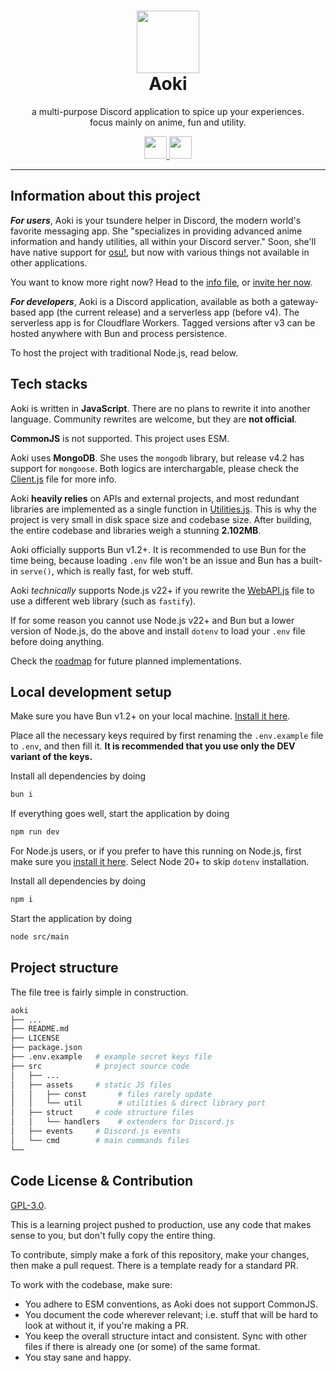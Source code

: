 <h1 align="center"><img src='https://i.imgur.com/Nar1fRE.png' height='100'><br>Aoki</br></h1>
<p align="center">a multi-purpose Discord application to spice up your experiences.<br>focus mainly on anime, fun and utility.</br></p>
<p align="center">
  <a href="https://nodejs.org/api/esm.html/">
    <img src="https://i.imgur.com/JJkdjKu.png" height="36"/>
  </a>
  <a href="https://www.digitalocean.com/pricing/droplets/">
    <img src="https://i.imgur.com/9rZ8bLb.png" height="36"/>
  </a>
</p>

---
## Information about this project

***For users***, Aoki is your tsundere helper in Discord, the modern world's favorite messaging app. She "specializes in providing advanced anime information and handy utilities, all within your Discord server." Soon, she'll have native support for [osu!](https://osu.ppy.sh), but now with various things not available in other applications.

You want to know more right now? Head to the [info file](/INFO.md), or [invite her now](https://discord.com/oauth2/authorize?client_id=704992714109878312).

***For developers***, Aoki is a Discord application, available as both a gateway-based app (the current release) and a serverless app (before v4). The serverless app is for Cloudflare Workers. Tagged versions after v3 can be hosted anywhere with Bun and process persistence.

To host the project with traditional Node.js, read below.

## Tech stacks
Aoki is written in **JavaScript**. There are no plans to rewrite it into another language. Community rewrites are welcome, but they are **not official**.

**CommonJS** is not supported. This project uses ESM.

Aoki uses **MongoDB**. She uses the `mongodb` library, but release v4.2 has support for `mongoose`. Both logics are interchargable, please check the [Client.js](/src/struct/Client.js) file for more info.

Aoki **heavily relies** on APIs and external projects, and most redundant libraries are implemented as a single function in [Utilities.js](/src/struct/Utilities.js). This is why the project is very small in disk space size and codebase size. After building, the entire codebase and libraries weigh a stunning **2.102MB**.

Aoki officially supports Bun v1.2+. It is recommended to use Bun for the time being, because loading `.env` file won't be an issue and Bun has a built-in `serve()`, which is really fast, for web stuff.

Aoki *technically* supports Node.js v22+ if you rewrite the [WebAPI.js](/src/web/WebAPI.js) file to use a different web library (such as `fastify`).

If for some reason you cannot use Node.js v22+ and Bun but a lower version of Node.js, do the above and install `dotenv` to load your `.env` file before doing anything.

Check the [roadmap](https://github.com/AokiOfficial/Aoki/issues/6) for future planned implementations.

## Local development setup
Make sure you have Bun v1.2+ on your local machine. [Install it here](https://bun.sh).

Place all the necessary keys required by first renaming the `.env.example` file to `.env`, and then fill it. **It is recommended that you use only the DEV variant of the keys.**

Install all dependencies by doing
```bash
bun i
```
If everything goes well, start the application by doing
```bash
npm run dev
```
For Node.js users, or if you prefer to have this running on Node.js, first make sure you [install it here](https://nodejs.org/en). Select Node 20+ to skip `dotenv` installation.

Install all dependencies by doing
```bash
npm i
```
Start the application by doing
```bash
node src/main
```

## Project structure
The file tree is fairly simple in construction.
```bash
aoki
├── ...
├── README.md
├── LICENSE
├── package.json
├── .env.example   # example secret keys file
├── src            # project source code
│   ├── ...
│   ├── assets     # static JS files
│   │   ├── const       # files rarely update
│   │   └── util        # utilities & direct library port
│   ├── struct     # code structure files
│   │   └── handlers    # extenders for Discord.js
│   ├── events     # Discord.js events
│   └── cmd        # main commands files
└── 
```

## Code License & Contribution
[GPL-3.0](/LICENSE).

This is a learning project pushed to production, use any code that makes sense to you, but don't fully copy the entire thing.

To contribute, simply make a fork of this repository, make your changes, then make a pull request. There is a template ready for a standard PR.

To work with the codebase, make sure:
- You adhere to ESM conventions, as Aoki does not support CommonJS.
- You document the code wherever relevant; i.e. stuff that will be hard to look at without it, if you're making a PR.
- You keep the overall structure intact and consistent. Sync with other files if there is already one (or some) of the same format.
- You stay sane and happy.